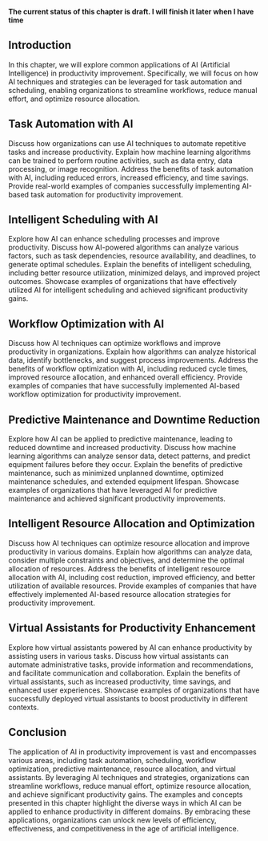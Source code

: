 **The current status of this chapter is draft. I will finish it later when I have time**

Introduction
------------

In this chapter, we will explore common applications of AI (Artificial Intelligence) in productivity improvement. Specifically, we will focus on how AI techniques and strategies can be leveraged for task automation and scheduling, enabling organizations to streamline workflows, reduce manual effort, and optimize resource allocation.

Task Automation with AI
-----------------------

Discuss how organizations can use AI techniques to automate repetitive tasks and increase productivity. Explain how machine learning algorithms can be trained to perform routine activities, such as data entry, data processing, or image recognition. Address the benefits of task automation with AI, including reduced errors, increased efficiency, and time savings. Provide real-world examples of companies successfully implementing AI-based task automation for productivity improvement.

Intelligent Scheduling with AI
------------------------------

Explore how AI can enhance scheduling processes and improve productivity. Discuss how AI-powered algorithms can analyze various factors, such as task dependencies, resource availability, and deadlines, to generate optimal schedules. Explain the benefits of intelligent scheduling, including better resource utilization, minimized delays, and improved project outcomes. Showcase examples of organizations that have effectively utilized AI for intelligent scheduling and achieved significant productivity gains.

Workflow Optimization with AI
-----------------------------

Discuss how AI techniques can optimize workflows and improve productivity in organizations. Explain how algorithms can analyze historical data, identify bottlenecks, and suggest process improvements. Address the benefits of workflow optimization with AI, including reduced cycle times, improved resource allocation, and enhanced overall efficiency. Provide examples of companies that have successfully implemented AI-based workflow optimization for productivity improvement.

Predictive Maintenance and Downtime Reduction
---------------------------------------------

Explore how AI can be applied to predictive maintenance, leading to reduced downtime and increased productivity. Discuss how machine learning algorithms can analyze sensor data, detect patterns, and predict equipment failures before they occur. Explain the benefits of predictive maintenance, such as minimized unplanned downtime, optimized maintenance schedules, and extended equipment lifespan. Showcase examples of organizations that have leveraged AI for predictive maintenance and achieved significant productivity improvements.

Intelligent Resource Allocation and Optimization
------------------------------------------------

Discuss how AI techniques can optimize resource allocation and improve productivity in various domains. Explain how algorithms can analyze data, consider multiple constraints and objectives, and determine the optimal allocation of resources. Address the benefits of intelligent resource allocation with AI, including cost reduction, improved efficiency, and better utilization of available resources. Provide examples of companies that have effectively implemented AI-based resource allocation strategies for productivity improvement.

Virtual Assistants for Productivity Enhancement
-----------------------------------------------

Explore how virtual assistants powered by AI can enhance productivity by assisting users in various tasks. Discuss how virtual assistants can automate administrative tasks, provide information and recommendations, and facilitate communication and collaboration. Explain the benefits of virtual assistants, such as increased productivity, time savings, and enhanced user experiences. Showcase examples of organizations that have successfully deployed virtual assistants to boost productivity in different contexts.

Conclusion
----------

The application of AI in productivity improvement is vast and encompasses various areas, including task automation, scheduling, workflow optimization, predictive maintenance, resource allocation, and virtual assistants. By leveraging AI techniques and strategies, organizations can streamline workflows, reduce manual effort, optimize resource allocation, and achieve significant productivity gains. The examples and concepts presented in this chapter highlight the diverse ways in which AI can be applied to enhance productivity in different domains. By embracing these applications, organizations can unlock new levels of efficiency, effectiveness, and competitiveness in the age of artificial intelligence.
